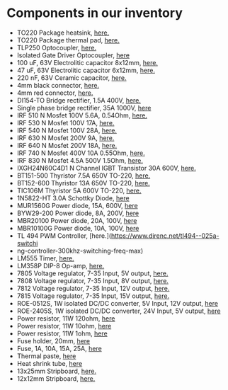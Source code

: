 # Components in our inventory



- TO220 Package heatsink, [here.](https://www.direnc.net/to220-sogutucu)
- TO220 Package thermal pad, [here.](https://www.direnc.net/to220-izalator)
- TLP250 Optocoupler, [here.](https://www.direnc.net/tlp250-dip8-mosfet-cikis-optokuplor-entegresi)
- Isolated Gate Driver Optocoupler, [here](https://www.direnc.net/hcpl3120-dip8-mosfet-cikis-optokuplor-entegresi)
- 100 uF, 63V Electrolitic capacitor 8x12mm, [here.](https://www.direnc.net/100uf63v)
- 47 uF, 63V Electrolitic capacitor 6x12mm, [here.](https://www.direnc.net/47uf63v-48)
- 220 nF, 63V Ceramic capacitor, [here.](https://www.direnc.net/220nf-63v-seramik)
- 4mm black connector, [here.](https://www.direnc.net/4mm-born-jak-seffaf-siyah-buyuk-boy)
- 4mm red connector, [here.](https://www.direnc.net/4mm-born-jak-seffaf-kirmizi-buyuk-boy)
- DI154-TO Bridge rectifier, 1.5A 400V, [here.](https://www.direnc.net/di154-t0-kopru-diyot--15a-400v-dip)
- Single phase bridge rectifier, 35A 1000V, [here](https://www.direnc.net/35a-1000v-kopru-diyot)
- IRF 510 N Mosfet 100V 5.6A, 0.54Ohm, [here.](https://www.direnc.net/irf510-56a-100v-0540-ohm-n-channel-power-mosfet)
- IRF 530 N Mosfet 100V 17A, [here.](https://ozdisan.com/guc-yari-iletkenleri/mosfetler/discrete-mosfetler/IRF530NPBF/3487)
- IRF 540 N Mosfet 100V 28A, [here.](https://www.direnc.net/irf540-n-channel-power-mosfets-27-a-60-100v)
- IRF 630 N Mosfet 200V 9A, [here.](https://ozdisan.com/guc-yari-iletkenleri/mosfetler/discrete-mosfetler/IRF630/728662)
- IRF 640 N Mosfet 200V 18A, [here.](https://ozdisan.com/guc-yari-iletkenleri/mosfetler/discrete-mosfetler/IRF640PBF/652810)
- IRF 740 N Mosfet 400V 10A 0.55Ohm, [here.](https://www.direnc.net/irf740-10a-400v-0550-ohm-n-channel-power-mosfet)
- IRF 830 N Mosfet 4.5A 500V 1.5Ohm, [here.](https://www.direnc.net/irf830-45a-500v-1500-ohm-n-channel-power-mosfet)
- IXGH24N60C4D1 N Channel IGBT Transistor 30A 600V, [here.](https://www.direnc.net/ixgh24n60c4d1-rohs-24a600v-to247ad-igbtdiode)
- BT151-500 Thyristor 7.5A 650V TO-220, [here.](https://www.direnc.net/bt151-500--silicon-controlled-rectifier500v-vdrm75a-itto-220ab)
- BT152-600 Thyristor 13A 650V TO-220, [here.](https://www.direnc.net/bt152-600-tristor-20a-650v-scr-to-220ab)
- TIC106M Thyristor 5A 600V TO-220, [here.](https://www.direnc.net/tic106m-5a-600v-scr-to-220ab)
- 1N5822-HT 3.0A Schottky Diode, [here](https://www.direnc.net/1n5822-ht-30-amp-schottky-barrier-rectifiers-hottech)
- MUR1560G Power diode, 15A, 600V, [here](https://www.direnc.net/mur1560g--15a-600v-silicon-rectifier-diode-to-220ac)
- BYW29-200 Power diode, 8A, 200V, [here](https://www.direnc.net/byv29-200-diyot--8a-200v-25ns)
- MBR20100 Power diode, 20A, 100V, [here](https://www.direnc.net/mbr20100-diyot--20a-100v-dual-high-voltage-schottky)
- MBR10100G Power diode, 10A, 100V, [here](https://www.direnc.net/mbr10100g-10a-100v-schottky-diyot)
- TL 494 PWM Controller, [here.](https://www.direnc.net/tl494--025a-switchi
- ng-controller-300khz-switching-freq-max)
- LM555 Timer, [here.](https://www.direnc.net/lm555-ne555-dip8-zamanlayici-entegre)
- LM358P DIP-8 Op-amp, [here.](https://www.direnc.net/lm358-single-supply-dual-operational-amplifiers)
- 7805 Voltage regulator, 7-35 Input, 5V output, [here.](https://www.direnc.net/7805cv--regulator)
- 7808 Voltage regulator, 7-35 Input, 8V output, [here.](https://www.direnc.net/7808cv--regulator)
- 7812 Voltage regulator, 7-35 Input, 12V output, [here.](https://www.direnc.net/7812cv--regulator)
- 7815 Voltage regulator, 7-35 Input, 15V output, [here.](https://www.direnc.net/7815cv--regulator)
- ROE-0512S, 1W isolated DC/DC converter, 5V Input, 12V output, [here](https://www.ozdisan.com/guc-kaynaklari-adaptorler/izole-donusturucu-moduller/dcdc-donusturuculer/ROE-0512S)
- ROE-2405S, 1W isolated DC/DC converter, 24V Input, 5V output, [here](https://www.ozdisan.com/guc-kaynaklari-adaptorler/izole-donusturucu-moduller/dcdc-donusturuculer/ROE-2405S)
- Power resistor, 11W 120ohm, [here](https://www.ozdisan.com/pasif-komponentler/direncler/tas-direncler/PRWIBWJW121B00)
- Power resistor, 11W 10ohm, [here](https://www.ozdisan.com/pasif-komponentler/direncler/tas-direncler/PRWIBWJW100B00)
- Power resistor, 11W 1ohm, [here](https://www.ozdisan.com/pasif-komponentler/direncler/tas-direncler/PRW0BWJW10JB00)
- Fuse holder, 20mm, [here](https://www.direnc.net/pcb-tip-sigorta-yuvasisiyah20mm)
- Fuse, 1A, 10A, 15A, 25A, [here](https://www.direnc.net/1a-ufak-cam-sigorta-20mm)
- Thermal paste, [here](https://www.direnc.net/50cc-cam-sise-termal-macun-beyaz)
- Heat shrink tube, [here](https://www.direnc.net/15mm-isi-ile-daralan-makaron)
- 13x25mm Stripboard, [here.](https://www.direnc.net/13x25-delikli-plaket)
- 12x12mm Stripboard, [here.](https://www.direnc.net/12x12-delikli-plaket)
